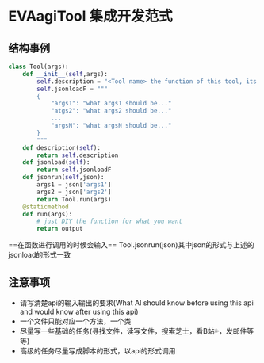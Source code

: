 # EVAagiTool 集成开发范式

## 结构事例
```python
class Tool(args):
    def __init__(self,args):
        self.description = "<Tool name> the function of this tool, its input and its output"
        self.jsonloadF = """
        {
            "args1": "what args1 should be..."
            "atgs2": "what args2 should be..."
            ...
            "argsN": "what argsN should be..."
        }
        """
    def description(self):
        return self.description
    def jsonload(self):
        return self.jsonloadF
    def jsonrun(self,json):
        args1 = json['args1']
        args2 = json['args2']
        return Tool.run(args)
    @staticmethod
    def run(args):
        # just DIY the function for what you want
        return output
```
==在函数进行调用的时候会输入== Tool.jsonrun(json)其中json的形式与上述的jsonload的形式一致
## 注意事项
* 请写清楚api的输入输出的要求(What AI should know before using this api and would know after using this api)
* 一个文件只能对应一个方法，一个类
* 尽量写一些基础的任务(寻找文件，读写文件，搜索芝士，看B站💦，发邮件等等)
* 高级的任务尽量写成脚本的形式，以api的形式调用
